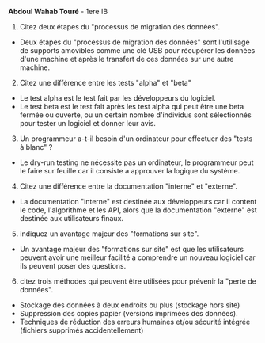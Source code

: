 **Abdoul Wahab Touré** - 1ere IB

1. Citez deux étapes du "processus de migration des données".
- Deux étapes du "processus de migration des données" sont l'utilisage de supports amovibles comme une clé USB pour récupérer les données d'une machine et après le transfert de ces données sur une autre machine.

2. Citez une différence entre les tests "alpha" et "beta"
- Le test alpha est le test fait par les développeurs du logiciel.
- Le test beta est le test fait après les test alpha qui peut être une beta fermée ou ouverte, ou un certain nombre d'individus sont sélectionnés pour tester un logiciel et donner leur avis.

3. Un programmeur a-t-il besoin d'un ordinateur pour effectuer des "tests à blanc" ?
- Le dry-run testing ne nécessite pas un ordinateur, le programmeur peut le faire sur feuille car il consiste a approuver la logique du système.

4. Citez une différence entre la documentation "interne" et "externe".
- La documentation "interne" est destinée aux développeurs car il content le code, l'algorithme et les API, alors que la documentation "externe" est destinée aux utilisateurs finaux.

5. indiquez un avantage majeur des "formations sur site".
- Un avantage majeur des "formations sur site" est que les utilisateurs peuvent avoir une meilleur facilité a comprendre un nouveau logiciel car ils peuvent poser des questions.


6. citez trois méthodes qui peuvent être utilisées pour prévenir la "perte de données".
- Stockage des données à deux endroits ou plus (stockage hors site)
- Suppression des copies papier (versions imprimées des données).
- Techniques de réduction des erreurs humaines et/ou sécurité intégrée (fichiers supprimés accidentellement)